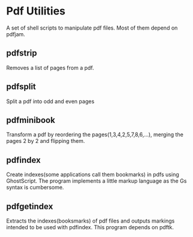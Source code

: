 # Pdf Utilities
A set of shell scripts to manipulate pdf files. Most of them depend on pdfjam.

## pdfstrip

Removes a list of pages from a pdf.

## pdfsplit
Split a pdf into odd and even pages

## pdfminibook
Transform a pdf by reordering the pages(1,3,4,2,5,7,8,6,...), merging the pages 2 by 2 and flipping them.

## pdfindex
Create indexes(some applications call them bookmarks) in pdfs using GhostScript. The program implements a little markup language as the Gs syntax is cumbersome.

## pdfgetindex
Extracts the indexes(booksmarks) of pdf files and outputs markings intended to be used with pdfindex. This program depends on pdftk.
